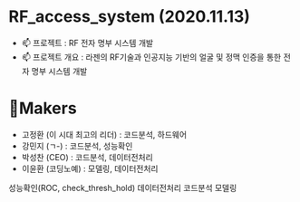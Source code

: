 # RF_access_system (2020.11.13)

  - 📫  프로젝트 : RF 전자 명부 시스템 개발
  - 📫  프로젝트 개요 : 라젠의 RF기술과 인공지능 기반의 얼굴 및 정맥 인증을 통한 전자 명부 시스템 개발 

# 🎈Makers
- 고정환 (이 시대 최고의 리더) : 코드분석, 하드웨어
- 강민지 (ㄱ-) : 코드분석, 성능확인
- 박성찬 (CEO) : 코드분석, 데이터전처리
- 이윤환 (코딩노예) : 모델링, 데이터전처리



성능확인(ROC, check_thresh_hold)
데이터전처리
코드분석
모델링
